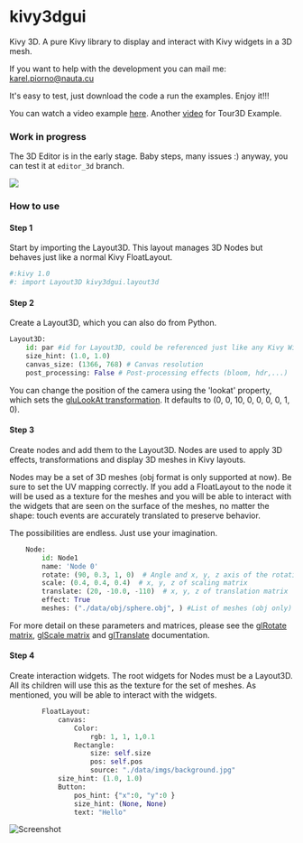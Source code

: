 # kivy3dgui

Kivy 3D. A pure Kivy library to display and interact with Kivy widgets in a 3D mesh.

If you want to help with the development you can mail me: karel.piorno@nauta.cu

It's easy to test, just download the code a run the examples. Enjoy it!!!

You can watch a video example [here](https://www.youtube.com/watch?v=V3lhi2OGz0U).
Another [video](https://www.youtube.com/watch?v=rpZFwcV-H0A) for Tour3D Example.
### Work in progress
The 3D Editor is in the early stage. Baby steps, many issues :) anyway, you can test it at ```editor_3d``` branch.

![](https://github.com/kpiorno/kivy3dgui/blob/master/screenshots/3DEditor.gif)

### How to use
#### Step 1

Start by importing the Layout3D. This layout manages 3D Nodes but behaves just
like a normal Kivy FloatLayout.

```python
#:kivy 1.0
#: import Layout3D kivy3dgui.layout3d
```
#### Step 2

Create a Layout3D, which you can also do from Python.

```python
Layout3D:
    id: par #id for Layout3D, could be referenced just like any Kivy Widget
    size_hint: (1.0, 1.0)
    canvas_size: (1366, 768) # Canvas resolution
    post_processing: False # Post-processing effects (bloom, hdr,...)
```

You can change the position of the camera using the 'lookat' property,
which sets the [gluLookAt transformation](https://www.opengl.org/sdk/docs/man2/xhtml/gluLookAt.xml).
It defaults to (0, 0, 10, 0, 0, 0, 0, 1, 0).


#### Step 3
Create nodes and add them to the Layout3D. Nodes are used to apply 3D
effects, transformations and display 3D meshes in Kivy layouts.

Nodes may be a set of 3D meshes (obj format is only supported at now). Be sure
to set the UV mapping correctly. If you add a FloatLayout to the node it will be
used as a texture for the meshes and you will be able to interact with
the widgets that are seen on the surface of the meshes, no matter the shape:
touch events are accurately translated to preserve behavior.

The possibilities are endless. Just use your imagination.

```python
    Node:
        id: Node1
        name: 'Node 0'
        rotate: (90, 0.3, 1, 0)  # Angle and x, y, z axis of the rotation matrix
        scale: (0.4, 0.4, 0.4)  # x, y, z of scaling matrix
        translate: (20, -10.0, -110)  # x, y, z of translation matrix
        effect: True
        meshes: ("./data/obj/sphere.obj", ) #List of meshes (obj only)
```
For more detail on these parameters and matrices, please see the
[glRotate matrix](https://www.opengl.org/sdk/docs/man2/xhtml/glRotate.xml),
[glScale matrix](https://www.opengl.org/sdk/docs/man2/xhtml/glScale.xml)
and [glTranslate](https://www.opengl.org/sdk/docs/man2/xhtml/glTranslate.xml)
documentation.

#### Step 4
Create interaction widgets.
The root widgets for Nodes must be a Layout3D. All its children will use this as
the texture for the set of meshes. As mentioned, you will be able to interact
with the widgets.

```python
        FloatLayout:
            canvas:
                Color:
                    rgb: 1, 1, 1,0.1
                Rectangle:
                    size: self.size
                    pos: self.pos
                    source: "./data/imgs/background.jpg"
            size_hint: (1.0, 1.0)
            Button:
                pos_hint: {"x":0, "y":0 }
                size_hint: (None, None)
                text: "Hello"

```
![Screenshot](https://github.com/kpiorno/kivy3dgui/blob/master/screenshots/screenshot1.jpg "Screenshot")
